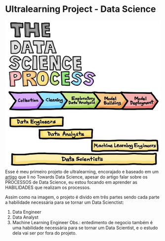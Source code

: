 # Ultralearning Project - Data Science

![](readme-images/dataScienceProcess.jpeg)
Esse é meu primeiro projeto de ultralearning, encorajado e baseado em um [artigo](https://towardsdatascience.com/the-data-science-process-a19eb7ebc41b) que li no Towards Data Science, apesar do artigo falar sobre os PROCESSOS de Data Science, eu estou focando em aprender as HABILIDADES que realizam os processos. 

Assim como na imagem, o projeto é divido em três partes sendo cada parte a habilidade necessária para se tornar um Data Scienctist: 

1. Data Engineer
2. Data Analyst
3. Machine Learning Engineer
Obs.: entedimento de negocio também é uma habilidade necessária para se tornar um Data Scientist, e o estudo dela vai ser por fora do projeto. 
